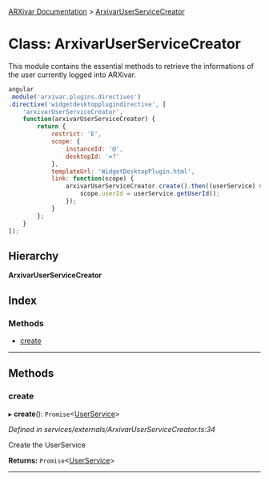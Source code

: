 [ARXivar Documentation](../README.md) > [ArxivarUserServiceCreator](../classes/arxivaruserservicecreator.md)

# Class: ArxivarUserServiceCreator

This module contains the essential methods to retrieve the informations of the user currently logged into ARXivar.

```javascript
angular
.module('arxivar.plugins.directives')
.directive('widgetdesktopplugindirective', [
    'arxivarUserServiceCreator',
    function(arxivarUserServiceCreator) {
        return {
            restrict: 'E',
            scope: {
                instanceId: '@',
                desktopId: '=?'
            },
            templateUrl: 'WidgetDesktopPlugin.html',
            link: function(scope) {
                arxivarUserServiceCreator.create().then((userService) => {
                    scope.userId = userService.getUserId();
                });
            }
        };
    }
]);
```

## Hierarchy

**ArxivarUserServiceCreator**

## Index

### Methods

* [create](arxivaruserservicecreator.md#create)

---

## Methods

<a id="create"></a>

###  create

▸ **create**(): `Promise`<[UserService](userservice.md)>

*Defined in services/externals/ArxivarUserServiceCreator.ts:34*

Create the UserService

**Returns:** `Promise`<[UserService](userservice.md)>

___

